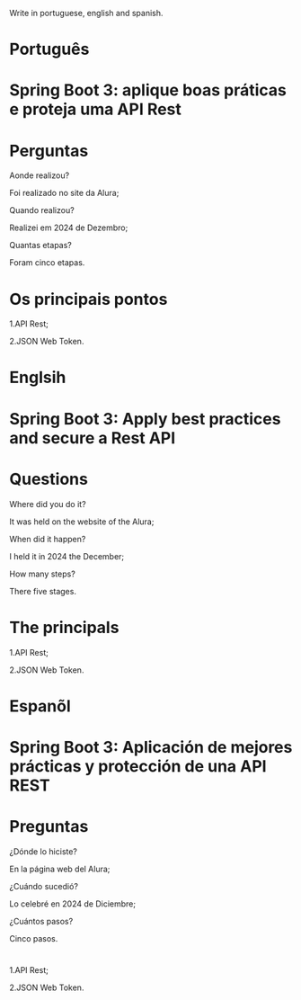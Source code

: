 Write in portuguese, english and spanish.

# Português

# Spring Boot 3: aplique boas práticas e proteja uma API Rest

# Perguntas

Aonde realizou?

Foi realizado no site da Alura;

Quando realizou?

Realizei em 2024 de Dezembro;

Quantas etapas?

Foram cinco etapas.

# Os principais pontos

1.API Rest;

2.JSON Web Token.

# Englsih

#  Spring Boot 3: Apply best practices and secure a Rest API

# Questions

Where did you do it?

It was held on the website of the Alura;

When did it happen?

I held it in 2024 the December;

How many steps?

There five stages.

# The principals

1.API Rest;

2.JSON Web Token.

# Espanõl

# Spring Boot 3: Aplicación de  mejores prácticas y protección de una API REST

# Preguntas

¿Dónde lo hiciste?

En la página web del Alura;

¿Cuándo sucedió?

Lo celebré en 2024 de Diciembre;

¿Cuántos pasos?

Cinco pasos.

# 

1.API Rest;

2.JSON Web Token.

